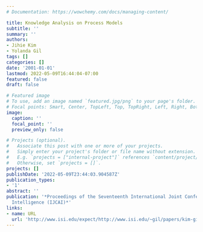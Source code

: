 ```yaml
---
# Documentation: https://wowchemy.com/docs/managing-content/

title: Knowledge Analysis on Process Models
subtitle: ''
summary: ''
authors:
- Jihie Kim
- Yolanda Gil
tags: []
categories: []
date: '2001-01-01'
lastmod: 2022-05-09T16:44:04-07:00
featured: false
draft: false

# Featured image
# To use, add an image named `featured.jpg/png` to your page's folder.
# Focal points: Smart, Center, TopLeft, Top, TopRight, Left, Right, BottomLeft, Bottom, BottomRight.
image:
  caption: ''
  focal_point: ''
  preview_only: false

# Projects (optional).
#   Associate this post with one or more of your projects.
#   Simply enter your project's folder or file name without extension.
#   E.g. `projects = ["internal-project"]` references `content/project/deep-learning/index.md`.
#   Otherwise, set `projects = []`.
projects: []
publishDate: '2022-05-09T23:44:03.904587Z'
publication_types:
- '1'
abstract: ''
publication: '*Proceedings of the Seventeenth International Joint Conference on Artificial
  Intelligence (IJCAI)*'
links:
- name: URL
  url: 'http://www.isi.edu/expect/http://www.isi.edu/~gil/papers/kim-gil-ijcai01.pdf '
---
```

